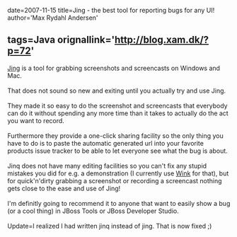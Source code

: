 date=2007-11-15
title=Jing - the best tool for reporting bugs for any UI!
author='Max Rydahl Andersen'

tags=Java 
orignallink='http://blog.xam.dk/?p=72'
---
<div>
<a href="http://www.jingproject.com">Jing</a> is a tool for grabbing screenshots and screencasts on Windows and Mac. 
<br><br>
That does not sound so new and exiting until you actually try and use Jing. 
<br><br>
They made it so easy to do the screenshot and screencasts that everybody can do it without spending any more time than it takes to actually do the act you want to record.
<br><br>
Furthermore they provide a one-click sharing facility so the only thing you have to do is to paste the automatic generated url into your favorite products issue tracker to be able to let everyone see what the bug is about.
<br><br>
Jinq does not have many editing facilities so you can't fix any stupid mistakes you did for e.g. a demonstration (I currently use <a href="http://www.debugmode.com/wink/">Wink</a> for that), but for quick'n'dirty grabbing a screenshot or recording a screencast nothing gets close to the ease and use of Jing!
<br><br>
I'm definitly going to recommend it to anyone that want to easily show a bug (or a cool thing) in JBoss Tools or JBoss Developer Studio.
<br><br>
Update=I realized I had written jinq instead of jing. That is now fixed ;)
<br><br><br><br>
</div>

